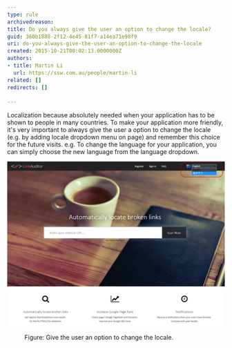 ```yaml
---
type: rule
archivedreason: 
title: Do you always give the user an option to change the locale?
guid: 360b1888-2f12-4e45-81f7-a14ea71e98f9
uri: do-you-always-give-the-user-an-option-to-change-the-locale
created: 2015-10-21T08:02:13.0000000Z
authors:
- title: Martin Li
  url: https://ssw.com.au/people/martin-li
related: []
redirects: []

---
```


Localization because absolutely needed when  your application has to be shown to people in many countries. To make your application more friendly, it's very important to always give the user a option to change the locale (e.g. by adding locale dropdown menu on page) and remember this choice for the future visits. e.g. To change the language for your application, you can simply choose the new language from the language dropdown.

<!--endintro-->

![](LinkAuditor.jpg)<dd>Figure: Give the user an option to change the locale. </dd>
